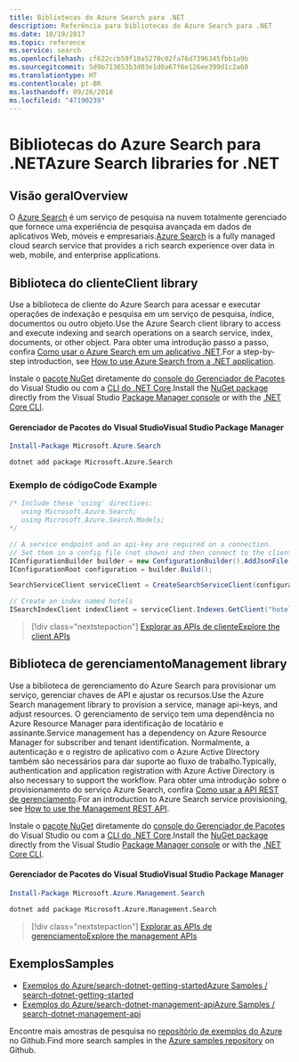 ```yaml
---
title: Bibliotecas do Azure Search para .NET
description: Referência para bibliotecas do Azure Search para .NET
ms.date: 10/19/2017
ms.topic: reference
ms.service: search
ms.openlocfilehash: cf622ccb59f10a5270c02fa76d7396345fbb1a9b
ms.sourcegitcommit: 5d9b713653b3d03e1d0a67f6e126ee399d1c2a60
ms.translationtype: HT
ms.contentlocale: pt-BR
ms.lasthandoff: 09/26/2018
ms.locfileid: "47190239"
---
```

# <a name="azure-search-libraries-for-net"></a><span data-ttu-id="2278f-103">Bibliotecas do Azure Search para .NET</span><span class="sxs-lookup"><span data-stu-id="2278f-103">Azure Search libraries for .NET</span></span>

## <a name="overview"></a><span data-ttu-id="2278f-104">Visão geral</span><span class="sxs-lookup"><span data-stu-id="2278f-104">Overview</span></span>

<span data-ttu-id="2278f-105">O [Azure Search](https://docs.microsoft.com/azure/search/search-what-is-azure-search) é um serviço de pesquisa na nuvem totalmente gerenciado que fornece uma experiência de pesquisa avançada em dados de aplicativos Web, móveis e empresariais.</span><span class="sxs-lookup"><span data-stu-id="2278f-105">[Azure Search](https://docs.microsoft.com/azure/search/search-what-is-azure-search) is a fully managed cloud search service that provides a rich search experience over data in web, mobile, and enterprise applications.</span></span>

## <a name="client-library"></a><span data-ttu-id="2278f-106">Biblioteca do cliente</span><span class="sxs-lookup"><span data-stu-id="2278f-106">Client library</span></span>

<span data-ttu-id="2278f-107">Use a biblioteca de cliente do Azure Search para acessar e executar operações de indexação e pesquisa em um serviço de pesquisa, índice, documentos ou outro objeto.</span><span class="sxs-lookup"><span data-stu-id="2278f-107">Use the Azure Search client library to access and execute indexing and search operations on a search service, index, documents, or other object.</span></span> <span data-ttu-id="2278f-108">Para obter uma introdução passo a passo, confira [Como usar o Azure Search em um aplicativo .NET](https://docs.microsoft.com/azure/search/search-howto-dotnet-sdk).</span><span class="sxs-lookup"><span data-stu-id="2278f-108">For a step-by-step introduction, see [How to use Azure Search from a .NET application](https://docs.microsoft.com/azure/search/search-howto-dotnet-sdk).</span></span>

<span data-ttu-id="2278f-109">Instale o [pacote NuGet](https://www.nuget.org/packages/Microsoft.Azure.Search) diretamente do [console do Gerenciador de Pacotes][PackageManager] do Visual Studio ou com a [CLI do .NET Core][DotNetCLI].</span><span class="sxs-lookup"><span data-stu-id="2278f-109">Install the [NuGet package](https://www.nuget.org/packages/Microsoft.Azure.Search) directly from the Visual Studio [Package Manager console][PackageManager] or with the [.NET Core CLI][DotNetCLI].</span></span>

#### <a name="visual-studio-package-manager"></a><span data-ttu-id="2278f-110">Gerenciador de Pacotes do Visual Studio</span><span class="sxs-lookup"><span data-stu-id="2278f-110">Visual Studio Package Manager</span></span>

```powershell
Install-Package Microsoft.Azure.Search
```

```bash
dotnet add package Microsoft.Azure.Search
```

### <a name="code-example"></a><span data-ttu-id="2278f-111">Exemplo de código</span><span class="sxs-lookup"><span data-stu-id="2278f-111">Code Example</span></span>

```csharp
/* Include these 'using' directives:
   using Microsoft.Azure.Search;
   using Microsoft.Azure.Search.Models;
*/

// A service endpoint and an api-key are required on a connection.
// Set them in a config file (not shown) and then connect to the client.
IConfigurationBuilder builder = new ConfigurationBuilder().AddJsonFile("appsettings.json");
IConfigurationRoot configuration = builder.Build();

SearchServiceClient serviceClient = CreateSearchServiceClient(configuration);

// Create an index named hotels
ISearchIndexClient indexClient = serviceClient.Indexes.GetClient("hotels");

```

> [!div class="nextstepaction"]
> [<span data-ttu-id="2278f-112">Explorar as APIs de cliente</span><span class="sxs-lookup"><span data-stu-id="2278f-112">Explore the client APIs</span></span>](/dotnet/api/overview/azure/search/client)


## <a name="management-library"></a><span data-ttu-id="2278f-113">Biblioteca de gerenciamento</span><span class="sxs-lookup"><span data-stu-id="2278f-113">Management library</span></span>

<span data-ttu-id="2278f-114">Use a biblioteca de gerenciamento do Azure Search para provisionar um serviço, gerenciar chaves de API e ajustar os recursos.</span><span class="sxs-lookup"><span data-stu-id="2278f-114">Use the Azure Search management library to provision a service, manage api-keys, and adjust resources.</span></span> <span data-ttu-id="2278f-115">O gerenciamento de serviço tem uma dependência no Azure Resource Manager para identificação de locatário e assinante.</span><span class="sxs-lookup"><span data-stu-id="2278f-115">Service management has a dependency on Azure Resource Manager for subscriber and tenant identification.</span></span> <span data-ttu-id="2278f-116">Normalmente, a autenticação e o registro de aplicativo com o Azure Active Directory também são necessários para dar suporte ao fluxo de trabalho.</span><span class="sxs-lookup"><span data-stu-id="2278f-116">Typically, authentication and application registration with Azure Active Directory is also necessary to support the workflow.</span></span> <span data-ttu-id="2278f-117">Para obter uma introdução sobre o provisionamento do serviço Azure Search, confira [Como usar a API REST de gerenciamento](https://docs.microsoft.com/rest/api/searchmanagement/search-howto-management-rest-api).</span><span class="sxs-lookup"><span data-stu-id="2278f-117">For an introduction to Azure Search service provisioning, see [How to use the Management REST API](https://docs.microsoft.com/rest/api/searchmanagement/search-howto-management-rest-api).</span></span>

<span data-ttu-id="2278f-118">Instale o [pacote NuGet](https://www.nuget.org/packages/Microsoft.Azure.Management.Search) diretamente do [console do Gerenciador de Pacotes][PackageManager] do Visual Studio ou com a [CLI do .NET Core][DotNetCLI].</span><span class="sxs-lookup"><span data-stu-id="2278f-118">Install the [NuGet package](https://www.nuget.org/packages/Microsoft.Azure.Management.Search) directly from the Visual Studio [Package Manager console][PackageManager] or with the [.NET Core CLI][DotNetCLI].</span></span>

#### <a name="visual-studio-package-manager"></a><span data-ttu-id="2278f-119">Gerenciador de Pacotes do Visual Studio</span><span class="sxs-lookup"><span data-stu-id="2278f-119">Visual Studio Package Manager</span></span>

```powershell
Install-Package Microsoft.Azure.Management.Search
```

```bash
dotnet add package Microsoft.Azure.Management.Search
```

> [!div class="nextstepaction"]
> [<span data-ttu-id="2278f-120">Explorar as APIs de gerenciamento</span><span class="sxs-lookup"><span data-stu-id="2278f-120">Explore the management APIs</span></span>](/dotnet/api/overview/azure/search/management)

## <a name="samples"></a><span data-ttu-id="2278f-121">Exemplos</span><span class="sxs-lookup"><span data-stu-id="2278f-121">Samples</span></span>

 + [<span data-ttu-id="2278f-122">Exemplos do Azure/search-dotnet-getting-started</span><span class="sxs-lookup"><span data-stu-id="2278f-122">Azure Samples / search-dotnet-getting-started</span></span>](https://github.com/Azure-Samples/search-dotnet-getting-started)
 + [<span data-ttu-id="2278f-123">Exemplos do Azure/search-dotnet-management-api</span><span class="sxs-lookup"><span data-stu-id="2278f-123">Azure Samples / search-dotnet-management-api</span></span>](https://github.com/Azure-Samples/search-dotnet-management-api)

<span data-ttu-id="2278f-124">Encontre mais amostras de pesquisa no [repositório de exemplos do Azure](https://github.com/Azure-Samples/) no Github.</span><span class="sxs-lookup"><span data-stu-id="2278f-124">Find more search samples in the [Azure samples repository](https://github.com/Azure-Samples/) on Github.</span></span>

[PackageManager]: https://docs.microsoft.com/nuget/tools/package-manager-console
[DotNetCLI]: https://docs.microsoft.com/dotnet/core/tools/dotnet-add-package
